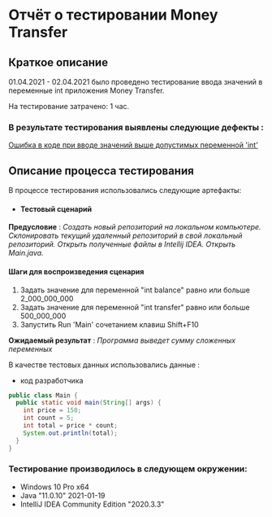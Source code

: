 # Отчёт о тестировании Money Transfer

## Краткое описание

01.04.2021 - 02.04.2021 было проведено  тестирование ввода значений в переменные int приложения Money Transfer.

На тестирование затрачено: 1 час.

### В результате тестирования выявлены следующие дефекты :

[Ошибка в коде при вводе значений выше допустимых переменной 'int'](https://github.com/happyagro/work2.1/issues/1)
## Описание процесса тестирования

В процессе тестирования использовались следующие артефакты:
* #### Тестовый сценарий

**Предусловие** : *Создать новый репозиторий на локальном компьютере. Склонировать текущий удаленный репозиторий в свой локальный репозиторий. Открыть полученные файлы в Intellij IDEA. Открыть Main.java.*

#### Шаги для воспроизведения сценария
1. Задать значение для переменной "int balance" равно или больше 2_000_000_000
1. Задать значение для переменной "int transfer" равно или больше 500_000_000
1. Запустить Run 'Main' сочетанием клавиш Shift+F10

**Ожидаемый результат** : *Программа выведет сумму сложенных переменных*

В качестве тестовых данных использовались данные :
* код разработчика
```java
public class Main {
  public static void main(String[] args) {
    int price = 150;
    int count = 5;
    int total = price * count;
    System.out.println(total);
  }
}
```

### Тестирование производилось в следующем окружении:
* Windows 10 Pro x64
* Java "11.0.10" 2021-01-19
* IntelliJ IDEA Community Edition "2020.3.3"
